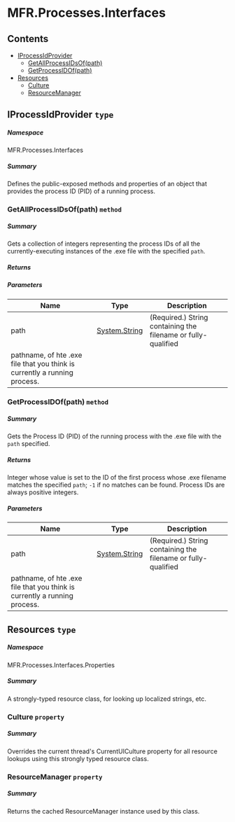 <a name='assembly'></a>
# MFR.Processes.Interfaces

## Contents

- [IProcessIdProvider](#T-MFR-Objects-Processes-Interfaces-IProcessIdProvider 'MFR.Processes.Interfaces.IProcessIdProvider')
  - [GetAllProcessIDsOf(path)](#M-MFR-Objects-Processes-Interfaces-IProcessIdProvider-GetAllProcessIDsOf-System-String- 'MFR.Processes.Interfaces.IProcessIdProvider.GetAllProcessIDsOf(System.String)')
  - [GetProcessIDOf(path)](#M-MFR-Objects-Processes-Interfaces-IProcessIdProvider-GetProcessIDOf-System-String- 'MFR.Processes.Interfaces.IProcessIdProvider.GetProcessIDOf(System.String)')
- [Resources](#T-MFR-Objects-Processes-Interfaces-Properties-Resources 'MFR.Processes.Interfaces.Properties.Resources')
  - [Culture](#P-MFR-Objects-Processes-Interfaces-Properties-Resources-Culture 'MFR.Processes.Interfaces.Properties.Resources.Culture')
  - [ResourceManager](#P-MFR-Objects-Processes-Interfaces-Properties-Resources-ResourceManager 'MFR.Processes.Interfaces.Properties.Resources.ResourceManager')

<a name='T-MFR-Objects-Processes-Interfaces-IProcessIdProvider'></a>
## IProcessIdProvider `type`

##### Namespace

MFR.Processes.Interfaces

##### Summary

Defines the public-exposed methods and properties of an object that
provides the process ID (PID) of a running process.

<a name='M-MFR-Objects-Processes-Interfaces-IProcessIdProvider-GetAllProcessIDsOf-System-String-'></a>
### GetAllProcessIDsOf(path) `method`

##### Summary

Gets a collection of integers representing the process IDs of all the currently-executing instances of the .exe file with the specified `path`.

##### Returns



##### Parameters

| Name | Type | Description |
| ---- | ---- | ----------- |
| path | [System.String](http://msdn.microsoft.com/query/dev14.query?appId=Dev14IDEF1&l=EN-US&k=k:System.String 'System.String') | (Required.) String containing the filename or fully-qualified
pathname, of hte .exe file that you think is currently a running process. |

<a name='M-MFR-Objects-Processes-Interfaces-IProcessIdProvider-GetProcessIDOf-System-String-'></a>
### GetProcessIDOf(path) `method`

##### Summary

Gets the Process ID (PID) of the running process with the .exe file
with the `path` specified.

##### Returns

Integer whose value is set to the ID of the first process whose .exe
filename matches the specified `path`; `-1` if
no matches can be found. Process IDs are always positive integers.

##### Parameters

| Name | Type | Description |
| ---- | ---- | ----------- |
| path | [System.String](http://msdn.microsoft.com/query/dev14.query?appId=Dev14IDEF1&l=EN-US&k=k:System.String 'System.String') | (Required.) String containing the filename or fully-qualified
pathname, of hte .exe file that you think is currently a running process. |

<a name='T-MFR-Objects-Processes-Interfaces-Properties-Resources'></a>
## Resources `type`

##### Namespace

MFR.Processes.Interfaces.Properties

##### Summary

A strongly-typed resource class, for looking up localized strings, etc.

<a name='P-MFR-Objects-Processes-Interfaces-Properties-Resources-Culture'></a>
### Culture `property`

##### Summary

Overrides the current thread's CurrentUICulture property for all
  resource lookups using this strongly typed resource class.

<a name='P-MFR-Objects-Processes-Interfaces-Properties-Resources-ResourceManager'></a>
### ResourceManager `property`

##### Summary

Returns the cached ResourceManager instance used by this class.
